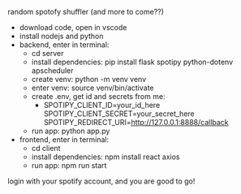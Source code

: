 random spotofy shuffler (and more to come??)

- download code, open in vscode
- install nodejs and python
- backend, enter in terminal:
  - cd server
  - install dependencies: pip install flask spotipy python-dotenv      apscheduler
  - create venv: python -m venv venv 
  - enter venv: source venv/bin/activate
  - create .env, get id and secrets from me:
    - SPOTIPY_CLIENT_ID=your_id_here
      SPOTIPY_CLIENT_SECRET=your_secret_here
      SPOTIPY_REDIRECT_URI=http://127.0.0.1:8888/callback
  - run app: python app.py
- frontend, enter in terminal:
  - cd client
  - install dependencies: npm install react axios
  - run app: npm run start

login with your spotify account, and you are good to go!
